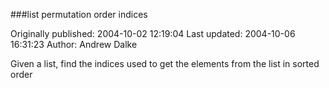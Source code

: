 ###list permutation order indices

Originally published: 2004-10-02 12:19:04
Last updated: 2004-10-06 16:31:23
Author: Andrew Dalke

Given a list, find the indices used to get the elements from the list in sorted order
